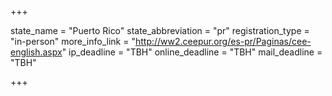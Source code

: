 +++

state_name = "Puerto Rico"
state_abbreviation = "pr"
registration_type = "in-person"
more_info_link = "http://ww2.ceepur.org/es-pr/Paginas/cee-english.aspx"
ip_deadline = "TBH"
online_deadline = "TBH"
mail_deadline = "TBH"

+++